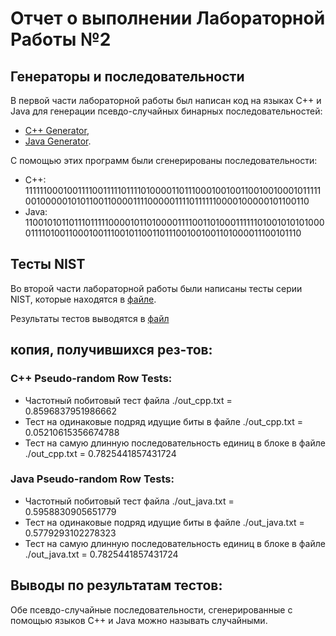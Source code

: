 # Отчет о выполнении Лабораторной Работы №2

## Генераторы и последовательности
В первой части лабораторной работы был написан код на языках C++ и Java для генерации псевдо-случайных бинарных последовательностей:
* [C++ Generator](https://github.com/moter1026/isb/blob/lab2-var7/lab_2/cpp_prog/task_1/random.cpp),
* [Java Generator](https://github.com/moter1026/isb/blob/lab2-var7/lab_2/java_prog/PseudoRandomNumberGenerator.java).

С помощью этих программ были сгенерированы последовательности:
* C++: 11111100010011110011111011110100001101110001001001100100100010111110010000010101100110000111100000111101111110000100000101100110
* Java: 11001010110111011111000010110100001111001101000111111010010101010000111101001100010011100101100110111001001001101000011100101110

## Тесты NIST
Во второй части лабораторной работы были написаны тесты серии NIST, которые находятся в [файле](https://github.com/moter1026/isb/blob/lab2-var7/lab_2/tests.py).

Результаты тестов выводятся в [файл](https://github.com/moter1026/isb/blob/lab2-var7/lab_2/result.txt)
## копия, получившихся рез-тов:
### C++ Pseudo-random Row Tests:
* Частотный побитовый тест файла ./out_cpp.txt = 0.8596837951986662 
* Тест на одинаковые подряд идущие биты в файле ./out_cpp.txt = 0.05210615356674788 
* Тест на самую длинную последовательность единиц в блоке в файле ./out_cpp.txt = 0.7825441857431724


### Java Pseudo-random Row Tests:
* Частотный побитовый тест файла ./out_java.txt = 0.5958830905651779 
* Тест на одинаковые подряд идущие биты в файле ./out_java.txt = 0.5779293102278323 
* Тест на самую длинную последовательность единиц в блоке в файле ./out_java.txt = 0.7825441857431724

## Выводы по результатам тестов:
Обе псевдо-случайные последовательности, сгенерированные с помощью языков C++ и Java можно называть случайными.